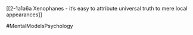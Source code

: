 
[[2-1a1a6a Xenophanes - it’s easy to attribute universal truth to mere local appearances]]

#MentalModelsPsychology 